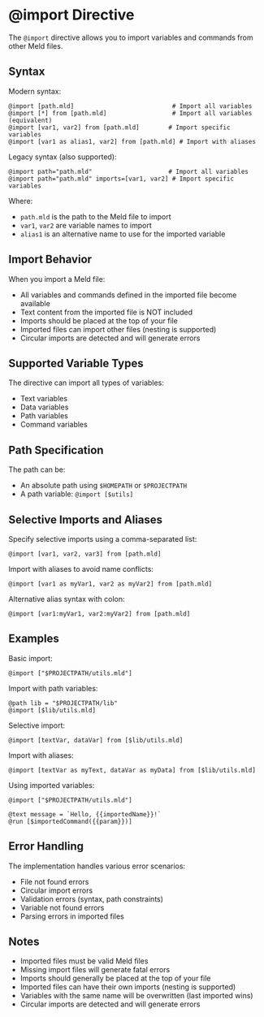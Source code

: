 # @import Directive

The `@import` directive allows you to import variables and commands from other Meld files.

## Syntax

Modern syntax:
```meld
@import [path.mld]                           # Import all variables
@import [*] from [path.mld]                  # Import all variables (equivalent)
@import [var1, var2] from [path.mld]        # Import specific variables
@import [var1 as alias1, var2] from [path.mld] # Import with aliases
```

Legacy syntax (also supported):
```meld
@import path="path.mld"                     # Import all variables
@import path="path.mld" imports=[var1, var2] # Import specific variables
```

Where:
- `path.mld` is the path to the Meld file to import
- `var1`, `var2` are variable names to import
- `alias1` is an alternative name to use for the imported variable

## Import Behavior

When you import a Meld file:
- All variables and commands defined in the imported file become available
- Text content from the imported file is NOT included
- Imports should be placed at the top of your file
- Imported files can import other files (nesting is supported)
- Circular imports are detected and will generate errors

## Supported Variable Types

The directive can import all types of variables:
- Text variables
- Data variables
- Path variables
- Command variables

## Path Specification

The path can be:
- An absolute path using `$HOMEPATH` or `$PROJECTPATH`
- A path variable: `@import [$utils]`

## Selective Imports and Aliases

Specify selective imports using a comma-separated list:
```meld
@import [var1, var2, var3] from [path.mld]
```

Import with aliases to avoid name conflicts:
```meld
@import [var1 as myVar1, var2 as myVar2] from [path.mld]
```

Alternative alias syntax with colon:
```meld
@import [var1:myVar1, var2:myVar2] from [path.mld]
```

## Examples

Basic import:
```meld
@import ["$PROJECTPATH/utils.mld"]
```

Import with path variables:
```meld
@path lib = "$PROJECTPATH/lib"
@import [$lib/utils.mld]
```

Selective import:
```meld
@import [textVar, dataVar] from [$lib/utils.mld]
```

Import with aliases:
```meld
@import [textVar as myText, dataVar as myData] from [$lib/utils.mld]
```

Using imported variables:
```meld
@import ["$PROJECTPATH/utils.mld"]

@text message = `Hello, {{importedName}}!`
@run [$importedCommand({{param}})]
```

## Error Handling

The implementation handles various error scenarios:
- File not found errors
- Circular import errors
- Validation errors (syntax, path constraints)
- Variable not found errors
- Parsing errors in imported files

## Notes

- Imported files must be valid Meld files
- Missing import files will generate fatal errors
- Imports should generally be placed at the top of your file
- Imported files can have their own imports (nesting is supported)
- Variables with the same name will be overwritten (last imported wins)
- Circular imports are detected and will generate errors